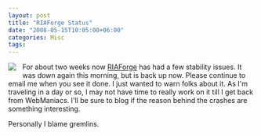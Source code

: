 ```yaml
---
layout: post
title: "RIAForge Status"
date: "2008-05-15T10:05:00+06:00"
categories: Misc 
tags: 
---
```


<img src="https://static.raymondcamden.com/images/cfjedi/gremlins.jpg" align="left" style="padding-right:10px;padding-bottom:10px"> For about two weeks now <a href="http://www.riaforge.org">RIAForge</a> has had a few stability issues. It was down again this morning, but is back up now. Please continue to email me when you see it done. I just wanted to warn folks about it. As I'm traveling in a day or so, I may not have time to really work on it till I get back from WebManiacs. I'll be sure to blog if the reason behind the crashes are something interesting.

Personally I blame gremlins.

<br clear="left">